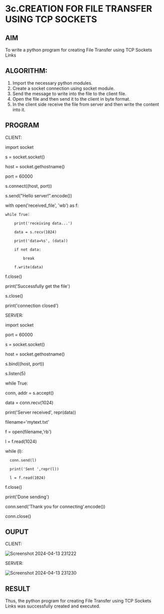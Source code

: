 # 3c.CREATION FOR FILE TRANSFER USING TCP SOCKETS
## AIM
To write a python program for creating File Transfer using TCP Sockets Links
## ALGORITHM:
1. Import the necessary python modules.
2. Create a socket connection using socket module.
3. Send the message to write into the file to the client file.
4. Open the file and then send it to the client in byte format.
5. In the client side receive the file from server and then write the content into it.
## PROGRAM

CLIENT:

import socket 

s = socket.socket() 

host = socket.gethostname() 

port = 60000 

s.connect((host, port)) 

s.send("Hello server!".encode()) 

with open('received_file', 'wb') as f: 

    while True: 
    
        print('receiving data...') 
        
        data = s.recv(1024) 
        
        print('data=%s', (data)) 
        
        if not data: 
        
            break 

        f.write(data) 
        
f.close() 

print('Successfully get the file') 

s.close() 

print('connection closed')


SERVER:

import socket    

port = 60000   

s = socket.socket() 

host = socket.gethostname()    

s.bind((host, port))

s.listen(5)           

while True:

   conn, addr = s.accept()    
   
   data = conn.recv(1024) 
   
   print('Server received', repr(data)) 
   
   filename='mytext.txt'
   
   f = open(filename,'rb') 
   
   l = f.read(1024) 
   
   while (l): 
   
      conn.send(l) 
      
      print('Sent ',repr(l))
      
      l = f.read(1024) 
      
   f.close() 
   
   print('Done sending') 
   
   conn.send('Thank you for connecting'.encode()) 
   
   conn.close() 

   

## OUPUT

CLIENT:

![Screenshot 2024-04-13 231222](https://github.com/RITHISHlearn/3c.FILE_TRANSFER_USING_TCP_SOCKETS/assets/145446645/2d00dbe9-2dce-439d-af0a-104da89386b8)

SERVER:

![Screenshot 2024-04-13 231230](https://github.com/RITHISHlearn/3c.FILE_TRANSFER_USING_TCP_SOCKETS/assets/145446645/893bfc7a-6f7c-4d5c-aa4b-24741d0d6978)


## RESULT
Thus, the python program for creating File Transfer using TCP Sockets Links was 
successfully created and executed.
